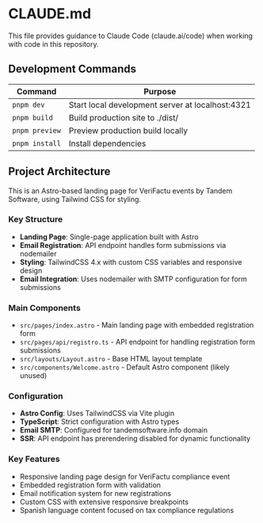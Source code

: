 # CLAUDE.md

This file provides guidance to Claude Code (claude.ai/code) when working with code in this repository.

## Development Commands

| Command | Purpose |
|---------|---------|
| `pnpm dev` | Start local development server at localhost:4321 |
| `pnpm build` | Build production site to ./dist/ |
| `pnpm preview` | Preview production build locally |
| `pnpm install` | Install dependencies |

## Project Architecture

This is an Astro-based landing page for VeriFactu events by Tandem Software, using Tailwind CSS for styling.

### Key Structure
- **Landing Page**: Single-page application built with Astro
- **Email Registration**: API endpoint handles form submissions via nodemailer
- **Styling**: TailwindCSS 4.x with custom CSS variables and responsive design
- **Email Integration**: Uses nodemailer with SMTP configuration for form submissions

### Main Components
- `src/pages/index.astro` - Main landing page with embedded registration form
- `src/pages/api/registro.ts` - API endpoint for handling registration form submissions
- `src/layouts/Layout.astro` - Base HTML layout template
- `src/components/Welcome.astro` - Default Astro component (likely unused)

### Configuration
- **Astro Config**: Uses TailwindCSS via Vite plugin
- **TypeScript**: Strict configuration with Astro types
- **Email SMTP**: Configured for tandemsoftware.info domain
- **SSR**: API endpoint has prerendering disabled for dynamic functionality

### Key Features
- Responsive landing page design for VeriFactu compliance event
- Embedded registration form with validation
- Email notification system for new registrations
- Custom CSS with extensive responsive breakpoints
- Spanish language content focused on tax compliance regulations